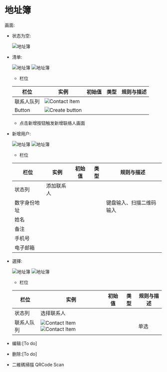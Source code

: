 # 地址簿

画面:

* 状态为空:

  ![地址簿](/docs/assets/screen-id-contacts-empty.png)

* 清单:

  ![地址簿](/docs/assets/screen-id-contacts.png)
  ![地址簿](/docs/assets/screen-id-contacts-list.png)

  * 栏位

  栏位 | 实例 | 初始值 | 类型 | 规则与描述
  ------------- | ------------- | ------------- | ------------- | -------------
  联系人队列 | ![Contact Item](/docs/assets/contacts-list-item.png) | | |
  Button | ![Create button](/docs/assets/btn-create.png) | | | 

  * 点击新增按钮触发新增联络人画面


* 新增用户:

  ![地址簿](/docs/assets/screen-contacts-create.png)
  ![地址簿](/docs/assets/screen-contacts-create-type.png)

  
  * 栏位

  栏位 | 实例 | 初始值 | 类型 | 规则与描述
  ------------- | ------------- | ------------- | ------------- | -------------
  状态列 | 添加联系人 | | | 
  数字身份地址 |  | | | 键盘输入、扫描二维码输入
  姓名 |  | | | 
  备注 |  | | | 
  手机号 |  | | | 
  电子邮箱 |  | | | 

* 選擇:
  
  ![地址簿](/docs/assets/screen-contacts-select.png)
  ![地址簿](/docs/assets/screen-contacts-selected.png)

  * 栏位

  栏位 | 实例 | 初始值 | 类型 | 规则与描述
  ------------- | ------------- | ------------- | ------------- | -------------
  状态列 | 选择联系人 | | | 
  联系人队列| ![Contact Item](/docs/assets/contacts-list-item.png) ![Contact Item](/docs/assets/contacts-list-item-active.png) | | | 单选

* 编辑:[To do]

* 删除:[To do]
  
* 二維碼掃描 QRCode Scan
